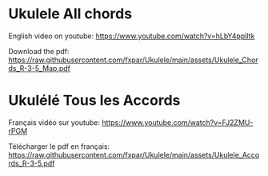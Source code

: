 # Ukulele All chords

English video on youtube: https://www.youtube.com/watch?v=hLbY4ppIltk

Download the pdf: https://raw.githubusercontent.com/fxpar/Ukulele/main/assets/Ukulele_Chords_R-3-5_Map.pdf

# Ukulélé Tous les Accords

Français vidéo sur youtube: https://www.youtube.com/watch?v=FJ2ZMU-rPGM

Télécharger le pdf en français: https://raw.githubusercontent.com/fxpar/Ukulele/main/assets/Ukulele_Accords_R-3-5.pdf
